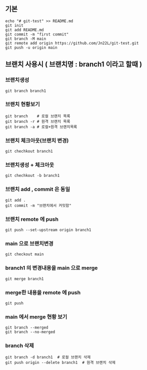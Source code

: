 
## 기본
```
echo "# git-test" >> README.md
git init
git add README.md
git commit -m "first commit"
git branch -M main 
git remote add origin https://github.com/Jn22L/git-test.git
git push -u origin main
```
## 브랜치 사용시 ( 브랜치명 : branch1 이라고 할때 )

### 브랜치생성
```
git branch branch1  
```
### 브랜치 현황보기
```
git branch    # 로컬 브랜치 목록
git branch -r # 원격 브랜치 목록
git branch -a # 로컬+원격 브랜치목록
```
### 브랜치 체크아웃(브랜치 변경)
```
git chechkout branch1
```

### 브랜치생성 + 체크아웃
```
git chechkout -b branch1
```

### 브랜치 add , commit 은 동일
```
git add .
git commit -m "브랜치에서 커밋함"
```

### 브랜치 remote 에 push
```
git push --set-upstream origin branch1
```

### main 으로 브랜치변경
```
git checkout main
```

### branch1 의 변경내용을 main 으로 merge
```
git merge branch1
```

### merge한 내용을 remote 에 push
```
git push
```

### main 에서 merge 현황 보기
```
git branch --merged
git branch --no-merged
```

### branch 삭제
```
git branch -d branch1  # 로컬 브랜치 삭제
git push origin --delete branch1  # 원격 브랜치 삭제
```
